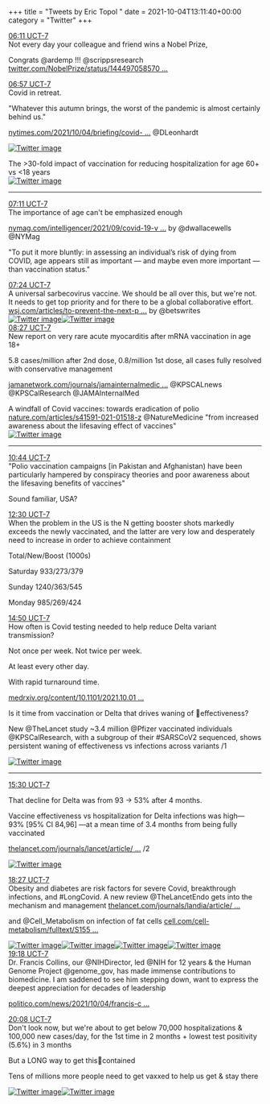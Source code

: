 +++
title = "Tweets by Eric Topol " 
date = 2021-10-04T13:11:40+00:00
category = "Twitter"
+++
<div class="tweet"> 
<div class="profile"> 
<a href="https://twitter.com/erictopol/status/1445013753569767425" target="_blank" rel="noreferer">06:11 UCT-7</a> 
</div> 
<div class="content"> 
Not every day your colleague and friend wins a Nobel Prize,

Congrats @ardemp !!! @scrippsresearch <a href="https://twitter.com/NobelPrize/status/1444970585709219840" target="_blank" rel="noreferer">twitter.com/NobelPrize/status/144497058570 ...</a> 
</div> 
</div> 
<div class="tweet"> 
<div class="profile"> 
<a href="https://twitter.com/erictopol/status/1445025375138975744" target="_blank" rel="noreferer">06:57 UCT-7</a> 
</div> 
<div class="content"> 
Covid in retreat.

"Whatever this autumn brings, the worst of the pandemic is almost certainly behind us."

<a href="https://www.nytimes.com/2021/10/04/briefing/covid-caseload-retreat-us-cases.html" target="_blank" rel="noreferer">nytimes.com/2021/10/04/briefing/covid- ...</a> 
 @DLeonhardt </div> 
<a href="/twitter/erictopol/images/FA3CRhcVIAcWK0E.jpg"  ><img src="/twitter/erictopol/images/FA3CRhcVIAcWK0E.jpg" alt="Twitter image" ></img></a></div> 
<div class="thread"> 
<div class="thread-content"> 
The &gt;30-fold impact of vaccination for reducing hospitalization for age 60+ vs &lt;18 years </div> 
<a href="/twitter/erictopol/images/FA1QbfrVEAMDCEZ.jpg"  ><img src="/twitter/erictopol/images/FA1QbfrVEAMDCEZ.jpg" alt="Twitter image" ></img></a><hr><div class="profile"> 
<a href="https://twitter.com/erictopol/status/1445028767110369281" target="_blank" rel="noreferer">07:11 UCT-7</a> 
</div> 
<div class="content"> 
The importance of age can't be emphasized enough

<a href="https://nymag.com/intelligencer/2021/09/covid-19-vaccine-status-age-discrimination.html" target="_blank" rel="noreferer">nymag.com/intelligencer/2021/09/covid-19-v ...</a> 
 by @dwallacewells @NYMag 

"To put it more bluntly: in assessing an individual’s risk of dying from COVID, age appears still as important — and maybe even more important — than vaccination status."</div> 
</div> 
<div class="tweet"> 
<div class="profile"> 
<a href="https://twitter.com/erictopol/status/1445032152073064450" target="_blank" rel="noreferer">07:24 UCT-7</a> 
</div> 
<div class="content"> 
A universal sarbecovirus vaccine. We should be all over this, but we're not. It needs to get top priority and for there to be a global collaborative effort. <a href="https://www.wsj.com/articles/to-prevent-the-next-pandemic-scientists-seek-one-vaccine-for-many-coronaviruses-11633339802?st=rympt75tje1xzoh&reflink=article_email_share" target="_blank" rel="noreferer">wsj.com/articles/to-prevent-the-next-p ...</a> 
 by @betswrites </div> 
<a href="/twitter/erictopol/images/FA3H7YAVkAIxyW_.jpg"  ><img src="/twitter/erictopol/images/FA3H7YAVkAIxyW_.jpg" alt="Twitter image" ></img></a><a href="/twitter/erictopol/images/FA3H9PLUYAoI1xb.jpg"  ><img src="/twitter/erictopol/images/FA3H9PLUYAoI1xb.jpg" alt="Twitter image" ></img></a></div> 
<div class="tweet"> 
<div class="profile"> 
<a href="https://twitter.com/erictopol/status/1445047888409608192" target="_blank" rel="noreferer">08:27 UCT-7</a> 
</div> 
<div class="content"> 
New report on very rare acute myocarditis after mRNA vaccination in age 18+

5.8 cases/million after 2nd dose, 0.8/million 1st dose, all cases fully resolved with conservative management

<a href="https://jamanetwork.com/journals/jamainternalmedicine/fullarticle/2784800" target="_blank" rel="noreferer">jamanetwork.com/journals/jamainternalmedic ...</a> 
 @KPSCALnews @KPSCalResearch @JAMAInternalMed</div> 
</div> 
<div class="thread"> 
<div class="thread-content"> 
A windfall of Covid vaccines: towards eradication of polio <a href="https://www.nature.com/articles/s41591-021-01518-z" target="_blank" rel="noreferer">nature.com/articles/s41591-021-01518-z</a> 
 @NatureMedicine "from increased awareness about the lifesaving effect of vaccines" </div> 
<a href="/twitter/erictopol/images/FA32FeoUcAgr_iH.jpg"  ><img src="/twitter/erictopol/images/FA32FeoUcAgr_iH.jpg" alt="Twitter image" ></img></a><hr><div class="profile"> 
<a href="https://twitter.com/erictopol/status/1445082368188895238" target="_blank" rel="noreferer">10:44 UCT-7</a> 
</div> 
<div class="content"> 
"Polio vaccination campaigns [in Pakistan and Afghanistan) have been particularly hampered by conspiracy theories and poor awareness about the lifesaving benefits of vaccines"

Sound familiar, USA?</div> 
</div> 
<div class="tweet"> 
<div class="profile"> 
<a href="https://twitter.com/erictopol/status/1445109143476445184" target="_blank" rel="noreferer">12:30 UCT-7</a> 
</div> 
<div class="content"> 
When the problem in the US is the N getting booster shots markedly exceeds the newly vaccinated, and the latter are very low and desperately need to increase in order to achieve containment

Total/New/Boost (1000s)

Saturday 933/273/379

Sunday  1240/363/545

Monday  985/269/424</div> 
</div> 
<div class="tweet"> 
<div class="profile"> 
<a href="https://twitter.com/erictopol/status/1445144366159331328" target="_blank" rel="noreferer">14:50 UCT-7</a> 
</div> 
<div class="content"> 
How often is Covid testing needed to help reduce Delta variant transmission?

Not once per week. Not twice per week.

At least every other day.

With rapid turnaround time.

<a href="https://www.medrxiv.org/content/10.1101/2021.10.01.21262806v1" target="_blank" rel="noreferer">medrxiv.org/content/10.1101/2021.10.01 ...</a> 
</div> 
</div> 
<div class="thread"> 
<div class="thread-content"> 
Is it time from vaccination or Delta that drives waning of 💉effectiveness?

New @TheLancet study ~3.4 million @Pfizer vaccinated individuals @KPSCalResearch, with a subgroup of their #SARSCoV2 sequenced, shows persistent waning of effectiveness vs infections across variants /1 </div> 
<a href="/twitter/erictopol/images/FA4yjajVQAA5mEm.jpg"  ><img src="/twitter/erictopol/images/FA4yjajVQAA5mEm.jpg" alt="Twitter image" ></img></a><hr><div class="profile"> 
<a href="https://twitter.com/erictopol/status/1445154317778894852" target="_blank" rel="noreferer">15:30 UCT-7</a> 
</div> 
<div class="content"> 
That decline for Delta was from 93 -&gt; 53% after 4 months.



Vaccine effectiveness vs hospitalization for Delta infections was high— 93% [95% CI 84,96] —at a mean time of 3.4 months from being fully vaccinated 

<a href="https://www.thelancet.com/journals/lancet/article/PIIS0140-6736(21)02183-8/fulltext" target="_blank" rel="noreferer">thelancet.com/journals/lancet/article/ ...</a> 
 /2 </div> 
<a href="/twitter/erictopol/images/FA40Ou5VIBAkBSa.jpg"  ><img src="/twitter/erictopol/images/FA40Ou5VIBAkBSa.jpg" alt="Twitter image" ></img></a></div> 
<div class="tweet"> 
<div class="profile"> 
<a href="https://twitter.com/erictopol/status/1445198888365740035" target="_blank" rel="noreferer">18:27 UCT-7</a> 
</div> 
<div class="content"> 
Obesity and diabetes are risk factors for severe Covid, breakthrough infections, and #LongCovid. A new review  @TheLancetEndo gets into the mechanism and management <a href="https://www.thelancet.com/journals/landia/article/PIIS2213-8587(21)00244-8/fulltext" target="_blank" rel="noreferer">thelancet.com/journals/landia/article/ ...</a> 


and @Cell_Metabolism on infection of fat cells <a href="https://www.cell.com/cell-metabolism/fulltext/S1550-4131(21)00428-9" target="_blank" rel="noreferer">cell.com/cell-metabolism/fulltext/S155 ...</a> 
 </div> 
<a href="/twitter/erictopol/images/FA5gT7EVkAEwTAH.jpg"  ><img src="/twitter/erictopol/images/FA5gT7EVkAEwTAH.jpg" alt="Twitter image" ></img></a><a href="/twitter/erictopol/images/FA5gVzTUcAcl8wH.jpg"  ><img src="/twitter/erictopol/images/FA5gVzTUcAcl8wH.jpg" alt="Twitter image" ></img></a><a href="/twitter/erictopol/images/FA5gX7GVgAElBV0.jpg"  ><img src="/twitter/erictopol/images/FA5gX7GVgAElBV0.jpg" alt="Twitter image" ></img></a><a href="/twitter/erictopol/images/FA5gZmHVIAAOO6u.jpg"  ><img src="/twitter/erictopol/images/FA5gZmHVIAAOO6u.jpg" alt="Twitter image" ></img></a></div> 
<div class="tweet"> 
<div class="profile"> 
<a href="https://twitter.com/erictopol/status/1445211701398233089" target="_blank" rel="noreferer">19:18 UCT-7</a> 
</div> 
<div class="content"> 
Dr. Francis Collins, our @NIHDirector, led @NIH for 12 years &amp; the Human Genome Project @genome_gov, has made immense contributions to biomedicine. I am saddened to see him stepping down, want to express the deepest appreciation for decades of leadership

<a href="https://www.politico.com/news/2021/10/04/francis-collins-nih-step-down-515114" target="_blank" rel="noreferer">politico.com/news/2021/10/04/francis-c ...</a> 
</div> 
</div> 
<div class="tweet"> 
<div class="profile"> 
<a href="https://twitter.com/erictopol/status/1445224263884046338" target="_blank" rel="noreferer">20:08 UCT-7</a> 
</div> 
<div class="content"> 
Don't look now, but we're about to get below 70,000 hospitalizations &amp; 100,000 new cases/day, for the 1st time in 2 months + lowest test positivity (5.6%) in 3 months

But a LONG way to get this🦠contained

Tens of millions more people need to get vaxxed to help us get &amp; stay there </div> 
<a href="/twitter/erictopol/images/FA52ht4VQAIhF7L.jpg"  ><img src="/twitter/erictopol/images/FA52ht4VQAIhF7L.jpg" alt="Twitter image" ></img></a><a href="/twitter/erictopol/images/FA52jWQVcAUbAa1.jpg"  ><img src="/twitter/erictopol/images/FA52jWQVcAUbAa1.jpg" alt="Twitter image" ></img></a></div> 


